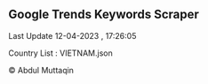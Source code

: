 

## Google Trends Keywords Scraper 
 
Last Update 12-04-2023 , 17:26:05

Country List :
VIETNAM.json



© Abdul Muttaqin 
